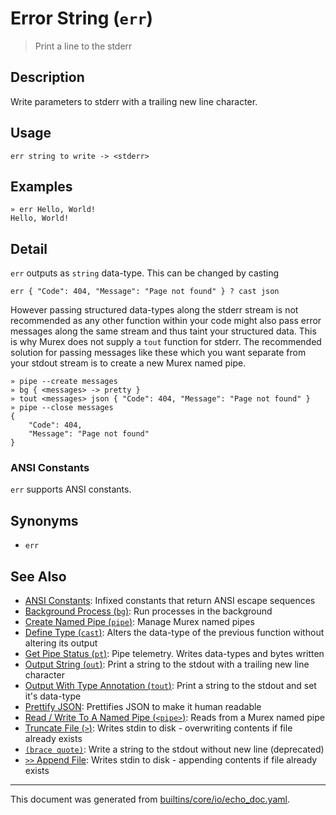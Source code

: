 # Error String (`err`)

> Print a line to the stderr

## Description

Write parameters to stderr with a trailing new line character.

## Usage

```
err string to write -> <stderr>
```

## Examples

```
» err Hello, World!
Hello, World!
```

## Detail

`err` outputs as `string` data-type. This can be changed by casting

```
err { "Code": 404, "Message": "Page not found" } ? cast json
```

However passing structured data-types along the stderr stream is not recommended
as any other function within your code might also pass error messages along the
same stream and thus taint your structured data. This is why Murex does not
supply a `tout` function for stderr. The recommended solution for passing
messages like these which you want separate from your stdout stream is to create
a new Murex named pipe.

```
» pipe --create messages
» bg { <messages> -> pretty }
» tout <messages> json { "Code": 404, "Message": "Page not found" }
» pipe --close messages
{
    "Code": 404,
    "Message": "Page not found"
}
```

### ANSI Constants

`err` supports ANSI constants.

## Synonyms

* `err`


## See Also

* [ANSI Constants](../user-guide/ansi.md):
  Infixed constants that return ANSI escape sequences
* [Background Process (`bg`)](../commands/bg.md):
  Run processes in the background
* [Create Named Pipe (`pipe`)](../commands/pipe.md):
  Manage Murex named pipes
* [Define Type (`cast`)](../commands/cast.md):
  Alters the data-type of the previous function without altering its output
* [Get Pipe Status (`pt`)](../commands/pt.md):
  Pipe telemetry. Writes data-types and bytes written
* [Output String (`out`)](../commands/out.md):
  Print a string to the stdout with a trailing new line character
* [Output With Type Annotation (`tout`)](../commands/tout.md):
  Print a string to the stdout and set it's data-type
* [Prettify JSON](../commands/pretty.md):
  Prettifies JSON to make it human readable
* [Read / Write To A Named Pipe (`<pipe>`)](../parser/namedpipe.md):
  Reads from a Murex named pipe
* [Truncate File (`>`)](../parser/file-truncate.md):
  Writes stdin to disk - overwriting contents if file already exists
* [`(brace quote)`](../parser/brace-quote-func.md):
  Write a string to the stdout without new line (deprecated)
* [`>>` Append File](../parser/file-append.md):
  Writes stdin to disk - appending contents if file already exists

<hr/>

This document was generated from [builtins/core/io/echo_doc.yaml](https://github.com/lmorg/murex/blob/master/builtins/core/io/echo_doc.yaml).
